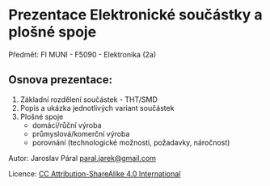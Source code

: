 # Prezentace Elektronické součástky a plošné spoje

Předmět: FI MUNI - F5090 - Elektronika (2a)

## Osnova prezentace:   
1. Základní rozdělení součástek - THT/SMD
1. Popis a ukázka jednotlivých variant součástek
1. Plošné spoje
    * domácí/růční výroba
    * průmyslová/komerční výroba
    * porovnání (technologické možnosti, požadavky, náročnost)


Autor: Jaroslav Páral <paral.jarek@gmail.com>

Licence: [CC Attribution-ShareAlike 4.0 International](https://creativecommons.org/licenses/by-sa/4.0/legalcode)
